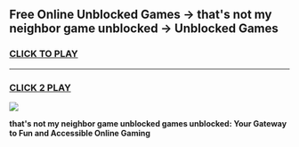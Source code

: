 
## Free Online Unblocked Games → that's not my neighbor game unblocked → Unblocked Games
<h3>
<a href="https://premium.freeplayer.one?title=that's_not_my_neighbor_game_unblocked&ref=21F">CLICK TO PLAY</a></h3>
<hr>

<h3>
<a href="https://premium.freeplayer.one?title=that's_not_my_neighbor_game_unblocked&ref=21F">CLICK 2 PLAY</a>
  
</h3>

<a href="https://premium.freeplayer.one?title=that's_not_my_neighbor_game_unblocked&ref=21F/"><img src="https://clearcache.store/games.png"></a>


**that's not my neighbor game unblocked games unblocked: Your Gateway to Fun and Accessible Online Gaming**
